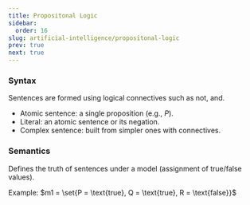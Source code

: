 ```yaml
---
title: Propositonal Logic
sidebar:
  order: 16
slug: artificial-intelligence/propositonal-logic
prev: true
next: true
---
```


### Syntax

Sentences are formed using logical connectives such as not, and.

- Atomic sentence: a single proposition (e.g., $P$).
- Literal: an atomic sentence or its negation.
- Complex sentence: built from simpler ones with connectives.

### Semantics

Defines the truth of sentences under a model (assignment of true/false values).

Example: $m1 = \set{P = \text{true}, Q = \text{true}, R = \text{false}}$
